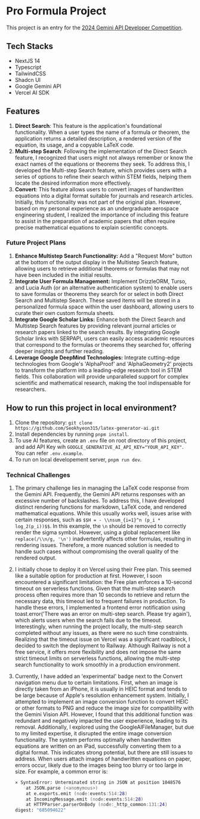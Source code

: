 # Pro Formula Project

This project is an entry for the [2024 Gemini API Developer Competition](https://ai.google.dev/competition).

## Tech Stacks

- NextJS 14
- Typescript
- TailwindCSS
- Shadcn UI
- Google Gemini API
- Vercel AI SDK

## Features

1. **Direct Search**: This feature is the application's foundational functionality. When a user types the name of a formula or theorem, the application returns a detailed description, a rendered version of the equation, its usage, and a copyable LaTeX code.
2. **Multi-step Search**: Following the implementation of the Direct Search feature, I recognized that users might not always remember or know the exact names of the equations or theorems they seek. To address this, I developed the Multi-step Search feature, which provides users with a series of options to refine their search within STEM fields, helping them locate the desired information more effectively.
3. **Convert**: This feature allows users to convert images of handwritten equations into a digital format suitable for journals and research articles. Initially, this functionality was not part of the original plan. However, based on my personal experience as an undergraduate aerospace engineering student, I realized the importance of including this feature to assist in the preparation of academic papers that often require precise mathematical equations to explain scientific concepts.

### Future Project Plans

1. **Enhance Multistep Search Functionality:** Add a "Request More" button at the bottom of the output display in the Multistep Search feature, allowing users to retrieve additional theorems or formulas that may not have been included in the initial results.
2. **Integrate User Formula Management:** Implement DrizzleORM, Turso, and Lucia Auth (or an alternative authentication system) to enable users to save formulas or theorems they search for or select in both Direct Search and Multistep Search. These saved items will be stored in a personalized formula space within the user dashboard, allowing users to curate their own custom formula sheets.
3. **Integrate Google Scholar Links:** Enhance both the Direct Search and Multistep Search features by providing relevant journal articles or research papers linked to the search results. By integrating Google Scholar links with SERPAPI, users can easily access academic resources that correspond to the formulas or theorems they searched for, offering deeper insights and further reading.
4. **Leverage Google DeepMind Technologies:** Integrate cutting-edge technologies from Google's 'AlphaProof' and 'AlphaGeometry2' projects to transform the platform into a leading-edge research tool in STEM fields. This collaboration will provide unparalleled support for complex scientific and mathematical research, making the tool indispensable for researchers.

## How to run this project in local environment?

1. Clone the repository: `git clone https://github.com/Seokhyeon315/latex-generator-ai.git
`
2. Install dependencies by running `pnpm install`.
3. To use AI features, create an `.env` file on root directory of this project, and add API Key wih `GOOGLE_GENERATIVE_AI_API_KEY="YOUR_API_KEY"`. You can refer `.env.example`.
4. To run on local developement server, `pnpm run dev`.

### Technical Challenges

1. The primary challenge lies in managing the LaTeX code response from the Gemini API. Frequently, the Gemini API returns responses with an excessive number of backslashes. To address this, I have developed distinct rendering functions for markdown, LaTeX code, and rendered mathematical equations. While this usually works well, issues arise with certain responses, such as `$$H = - \\nsum_{i=1}^n (p_i * log_2(p_i))$$`. In this example, the `\n` should be removed to correctly render the sigma symbol. However, using a global replacement like `replace(/\\n/g, '\n')` inadvertently affects other formulas, resulting in rendering issues. Therefore, a more nuanced solution is needed to handle such cases without compromising the overall quality of the rendered output.
2. I initially chose to deploy it on Vercel using their Free plan. This seemed like a suitable option for production at first. However, I soon encountered a significant limitation: the Free plan enforces a 10-second timeout on serverless functions. Given that the multi-step search process often requires more than 10 seconds to retrieve and return the necessary data, this timeout led to frequent failures in production. To handle these errors, I implemented a frontend error notification using toast.error('There was an error on multi-step search. Please try again'), which alerts users when the search fails due to the timeout. Interestingly, when running the project locally, the multi-step search completed without any issues, as there were no such time constraints. Realizing that the timeout issue on Vercel was a significant roadblock, I decided to switch the deployment to Railway. Although Railway is not a free service, it offers more flexibility and does not impose the same strict timeout limits on serverless functions, allowing the multi-step search functionality to work smoothly in a production environment.

3. Currently, I have added an 'experimental' badge next to the Convert navigation menu due to certain limitations. First, when an image is directly taken from an iPhone, it is usually in HEIC format and tends to be large because of Apple's resolution enhancement system. Initially, I attempted to implement an image conversion function to convert HEIC or other formats to PNG and reduce the image size for compatibility with the Gemini Vision API. However, I found that this additional function was redundant and negatively impacted the user experience, leading to its removal. Additionally, I explored using the GoogleAIFileManager, but due to my limited expertise, it disrupted the entire image conversion functionality. The system performs optimally when handwritten equations are written on an iPad, successfully converting them to a digital format. This indicates strong potential, but there are still issues to address. When users attach images of handwritten equations on paper, errors occur, likely due to the images being too blurry or too large in size. For example, a common error is:

   ```zsh
   ⨯ SyntaxError: Unterminated string in JSON at position 1048576
       at JSON.parse (<anonymous>)
       at e.exports.emit (node:events:514:28)
       at IncomingMessage.emit (node:events:514:28)
       at HTTPParser.parserOnBody (node:_http_common:131:24)
   digest: "685094622"
   ```
